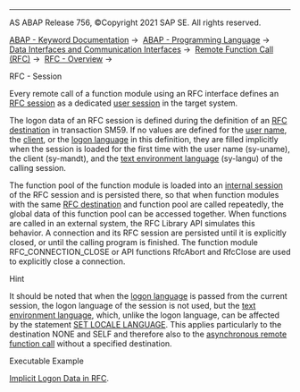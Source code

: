   

* * *

AS ABAP Release 756, ©Copyright 2021 SAP SE. All rights reserved.

[ABAP - Keyword Documentation](javascript:call_link\('abenabap.htm'\)) →  [ABAP - Programming Language](javascript:call_link\('abenabap_reference.htm'\)) →  [Data Interfaces and Communication Interfaces](javascript:call_link\('abenabap_data_communication.htm'\)) →  [Remote Function Call (RFC)](javascript:call_link\('abenrfc.htm'\)) →  [RFC - Overview](javascript:call_link\('abenrfc_intro_oview.htm'\)) → 

RFC - Session

Every remote call of a function module using an RFC interface defines an [RFC session](javascript:call_link\('abenrfc_session_glosry.htm'\) "Glossary Entry") as a dedicated [user session](javascript:call_link\('abenuser_session_glosry.htm'\) "Glossary Entry") in the target system.

The logon data of an RFC session is defined during the definition of an [RFC destination](javascript:call_link\('abenrfc_destination.htm'\)) in transaction SM59. If no values are defined for the [user name](javascript:call_link\('abenuser_name_glosry.htm'\) "Glossary Entry"), the [client](javascript:call_link\('abenclient_glosry.htm'\) "Glossary Entry"), or the [logon language](javascript:call_link\('abenlogon_language_glosry.htm'\) "Glossary Entry") in this definition, they are filled implicitly when the session is loaded for the first time with the user name (sy-uname), the client (sy-mandt), and the [text environment language](javascript:call_link\('abentext_env_langu_glosry.htm'\) "Glossary Entry") (sy-langu) of the calling session.

The function pool of the function module is loaded into an [internal session](javascript:call_link\('abeninternal_session_glosry.htm'\) "Glossary Entry") of the RFC session and is persisted there, so that when function modules with the same [RFC destination](javascript:call_link\('abenrfc_dest_glosry.htm'\) "Glossary Entry") and function pool are called repeatedly, the global data of this function pool can be accessed together. When functions are called in an external system, the RFC Library API simulates this behavior. A connection and its RFC session are persisted until it is explicitly closed, or until the calling program is finished. The function module RFC\_CONNECTION\_CLOSE or API functions RfcAbort and RfcClose are used to explicitly close a connection.

Hint

It should be noted that when the [logon language](javascript:call_link\('abenlogon_language_glosry.htm'\) "Glossary Entry") is passed from the current session, the logon language of the session is not used, but the [text environment language](javascript:call_link\('abentext_env_langu_glosry.htm'\) "Glossary Entry"), which, unlike the logon language, can be affected by the statement [SET LOCALE LANGUAGE](javascript:call_link\('abapset_locale.htm'\)). This applies particularly to the destination NONE and SELF and therefore also to the [asynchronous remote function call](javascript:call_link\('abenasynchronous_rfc_glosry.htm'\) "Glossary Entry") without a specified destination.

Executable Example

[Implicit Logon Data in RFC](javascript:call_link\('abenrfc_logon_data_abexa.htm'\)).